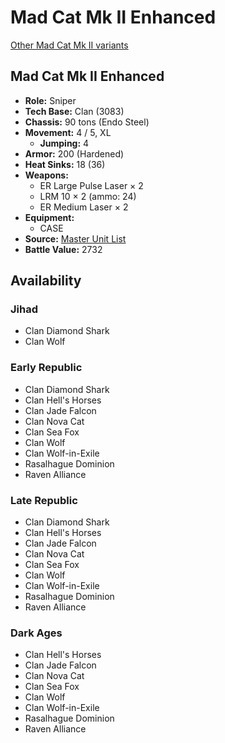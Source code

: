 # Mad Cat Mk II Enhanced

[Other Mad Cat Mk II variants](../mad_cat_mk_ii.md)

## Mad Cat Mk II Enhanced
- **Role:** Sniper
- **Tech Base:** Clan (3083)
- **Chassis:** 90 tons (Endo Steel)
- **Movement:** 4 / 5, XL
  - **Jumping:** 4
- **Armor:** 200 (Hardened)
- **Heat Sinks:** 18 (36)
- **Weapons:**
  - ER Large Pulse Laser × 2
  - LRM 10 × 2 (ammo: 24)
  - ER Medium Laser × 2
- **Equipment:**
  - CASE
- **Source:** [Master Unit List](http://masterunitlist.info/Unit/Details/4564/mad-cat-mk-ii-enhanced)
- **Battle Value:** 2732

## Availability

### Jihad
- Clan Diamond Shark
- Clan Wolf

### Early Republic
- Clan Diamond Shark
- Clan Hell's Horses
- Clan Jade Falcon
- Clan Nova Cat
- Clan Sea Fox
- Clan Wolf
- Clan Wolf-in-Exile
- Rasalhague Dominion
- Raven Alliance

### Late Republic
- Clan Diamond Shark
- Clan Hell's Horses
- Clan Jade Falcon
- Clan Nova Cat
- Clan Sea Fox
- Clan Wolf
- Clan Wolf-in-Exile
- Rasalhague Dominion
- Raven Alliance

### Dark Ages
- Clan Hell's Horses
- Clan Jade Falcon
- Clan Nova Cat
- Clan Sea Fox
- Clan Wolf
- Clan Wolf-in-Exile
- Rasalhague Dominion
- Raven Alliance

